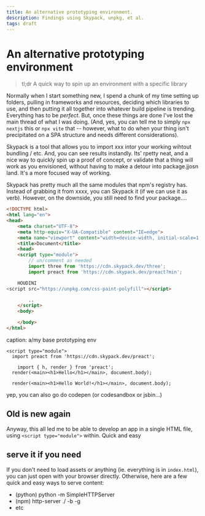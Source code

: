 ```yaml
---
title: An alternative prototyping environment.
description: Findings using Skypack, unpkg, et al.
tags: draft
---
```


# An alternative prototyping environment

> tl;dr A quick way to spin up an environment with a specific library


Normally when I start something new, I spend a chunk of my time setting up folders, pulling in frameworks and resources, deciding which libraries to use, and then putting it all together into whatever build pipeline is trending. Everything has to be _perfect_.  But, once these things are done I've lost the main thread of what I was doing. (And, yes, you can tell me to simply `npx nextjs` this or `npx vite` that -- however, what to do when your thing isn't precipitated on a SPA structure and needs different considerations).

<!-- So... recently, i started on a new personal project. It began, initially, with a few snippets of JavaScript that I was authoring directly in the brosers WebInspector.  Then I started pulling in a few more things.
Generally, do project structures happen _organically_ or _intentionally_?

I started pulling in things as i needed thme, and wanted to see how far i could go _wihtout_ any kind of bundler or build step. It turns out, if browser limitations aren't a concern, pretty far.  Now, most browsers understand modules _natively_ and, more interestingly, you can import them via CDN -->

Skypack is a tool that allows you to import xxx intor your working wihtout bundling / etc.   And, you can see results instandly.  Its' rpetty neat, and a nice way to quickly spin up a proof of concept, or validate that a thing will work as you envisioned, without having to make a detour into package.jjosn land.  It's a more focused way of working.

Skypack has pretty much all the same modules that npm's registry has.  Instead of grabbing it from xxxx, you can Skypack it (if we can use it as verb). However, on the downside, you still need to find your package....


```html
<!DOCTYPE html>
<html lang="en">
<head>
	<meta charset="UTF-8">
	<meta http-equiv="X-UA-Compatible" content="IE=edge">
	<meta name="viewport" content="width=device-width, initial-scale=1.0">
	<title>Document</title>
	<head>
	<script type="module">
		// un/comment as needed
		import three from 'https://cdn.skypack.dev/three';
		import preact from 'https://cdn.skypack.dev/preact?min';

	HOUDINI
<script src="https://unpkg.com/css-paint-polyfill"></script>

		..
	</script>
	<body>

	</body>
</html>
```
caption: a/my base prototyping env


```
<script type="module">
  import preact from 'https://cdn.skypack.dev/preact';

	import { h, render } from 'preact';
  render(<main><h1>Hello</h1></main>, document.body);

  render(<main><h1>Hello World!</h1></main>, document.body);
```



yep, you can also go do codepen (or codesandbox or jsbin...)

## Old is new again

Anyway, this all led me to be able to develop an app in a single HTML file, using `<script type="module">` within.  Quick and easy


## serve it if you need

If you don't need to load assets or anything (ie. everything is in `index.html`), you can just open with your browser directly.
Otherwise, here are a few quick and easy ways to serve content:

* (python) python -m SimpleHTTPServer
* (npm) http-server ./ -b -g
* etc



